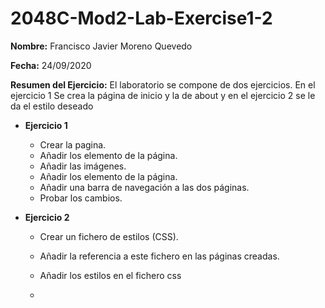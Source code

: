 # 2048C-Mod2-Lab-Exercise1-2

**Nombre:** Francisco Javier Moreno Quevedo

**Fecha:** 24/09/2020

**Resumen del Ejercicio:** El laboratorio se compone de dos ejercicios. En el ejercicio 1 Se crea la página de inicio y la de about y en el ejercicio 2 se le da el estilo deseado

- **Ejercicio 1**

  - Crear la pagina.
  - Añadir los elemento de la página.
  - Añadir las imágenes.
  - Añadir los elemento de la página.
  - Añadir una barra de navegación a las dos páginas.
  - Probar los cambios.

- **Ejercicio 2**

  - Crear un fichero de estilos (CSS).

  - Añadir la referencia a este fichero en las páginas creadas.

  - Añadir los estilos en el fichero css

  - 

    

